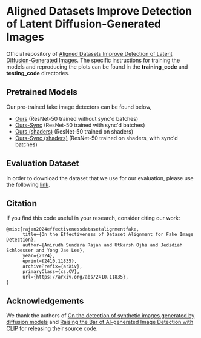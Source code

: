 # Aligned Datasets Improve Detection of Latent Diffusion-Generated Images

Official repository of [Aligned Datasets Improve Detection of Latent Diffusion-Generated Images](https://arxiv.org/abs/2410.11835). The specific instructions for training the models and reproducing the plots can be found in the **training_code** and **testing_code** directories.

## Pretrained Models

Our pre-trained fake image detectors can be found below,
- [Ours](https://drive.google.com/file/d/1ACoiwC8BM0NpyhAwbKsyAk1Da-TAoRRy/view?usp=sharing) (ResNet-50 trained without sync'd batches)
- [Ours-Sync](https://drive.google.com/file/d/1rn0hgAjTXeY7QTpCnx9lMGNPfrwvO1lO/view?usp=sharing) (ResNet-50 trained with sync'd batches)
- [Ours (shaders)](https://drive.google.com/file/d/1pqM8z10--509vS98yNTebI8OzvDqLPgI/view?usp=sharing) (ResNet-50 trained on shaders)
- [Ours-Sync (shaders)](https://drive.google.com/file/d/1wDZe_P5xiAbELZLV-PmYK5Hkh_BG6Eah/view?usp=sharing) (ResNet-50 trained on shaders, with sync'd batches)

## Evaluation Dataset
In order to download the dataset that we use for our evaluation, please use the following [link](https://huggingface.co/datasets/AniSundar18/Robust_LDM_Benchmark).

## Citation
If you find this code useful in your research, consider citing our work:
```
@misc{rajan2024effectivenessdatasetalignmentfake,
      title={On the Effectiveness of Dataset Alignment for Fake Image Detection}, 
      author={Anirudh Sundara Rajan and Utkarsh Ojha and Jedidiah Schloesser and Yong Jae Lee},
      year={2024},
      eprint={2410.11835},
      archivePrefix={arXiv},
      primaryClass={cs.CV},
      url={https://arxiv.org/abs/2410.11835}, 
}
```
## Acknowledgements
We thank the authors of [On the detection of synthetic images generated by diffusion models](https://arxiv.org/abs/2211.00680) and [Raising the Bar of AI-generated Image Detection with CLIP](https://arxiv.org/abs/2312.00195) for releasing their source code.
